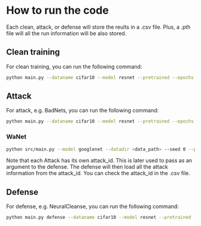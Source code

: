 # How to run the code

Each clean, attack, or defense will store the reults in a .csv file. Plus, a .pth file will all the run information will be also stored.

## Clean training
For clean training, you can run the following command:

```bash
python main.py --dataname cifar10 --model resnet --pretrained --epochs 10
```

## Attack
For attack, e.g. BadNets, you can run the following command:

```bash
python main.py --dataname cifar10 --model resnet --pretrained --epochs 10 attack --type badnets --epsilon 0.1
```

### WaNet
```bash
python src/main.py --model googlenet --datadir <data_path> --seed 0 --pretrained attack --type wanet --epsilon 0.05
```

Note that each Attack has its own attack_id. This is later used to pass as an argument to the defense. The defense will then load all the attack information from the attack_id. You can check the attack_id in the .csv file.

## Defense
For defense, e.g. NeuralCleanse, you can run the following command:

```bash
python main.py defense --dataname cifar10 --model resnet --pretrained --epochs 10 --type neuralcleanse --attack_id <attack_id>
```
